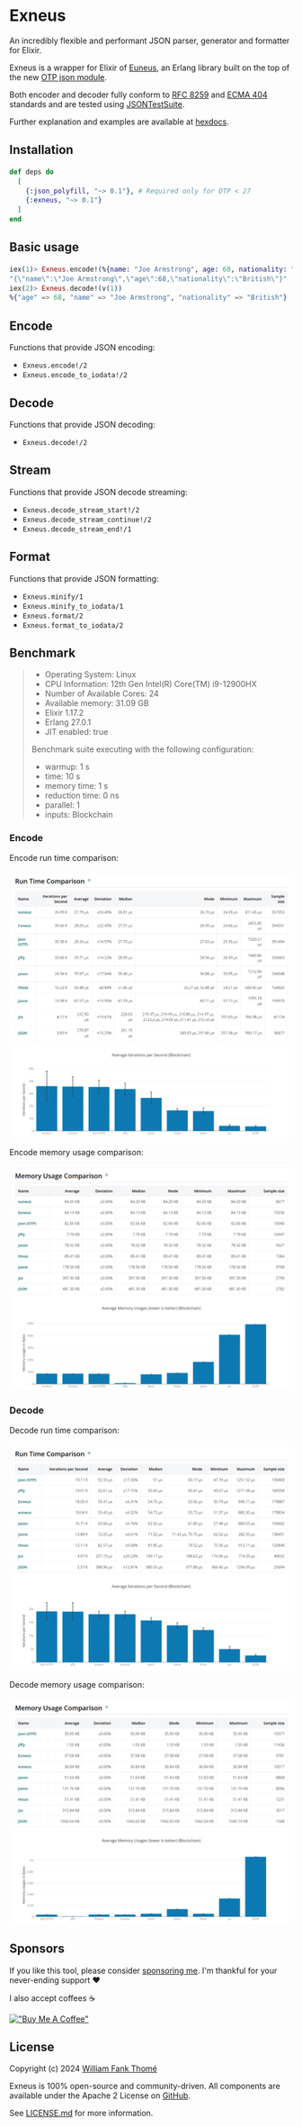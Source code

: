 # Exneus

An incredibly flexible and performant JSON parser, generator and formatter for Elixir.

Exneus is a wrapper for Elixir of [Euneus](https://github.com/williamthome/euneus),
an Erlang library built on the top of the new [OTP json module](https://erlang.org/documentation/doc-15.0-rc3/lib/stdlib-6.0/doc/html/json.html).

Both encoder and decoder fully conform to [RFC 8259](https://datatracker.ietf.org/doc/html/rfc8259)
and [ECMA 404](https://ecma-international.org/publications-and-standards/standards/ecma-404/) standards
and are tested using [JSONTestSuite](https://github.com/nst/JSONTestSuite).

Further explanation and examples are available at [hexdocs](https://hexdocs.pm/exneus).

## Installation

```elixir
def deps do
  [
    {:json_polyfill, "~> 0.1"}, # Required only for OTP < 27
    {:exneus, "~> 0.1"}
  ]
end
```

## Basic usage

```elixir
iex(1)> Exneus.encode!(%{name: "Joe Armstrong", age: 68, nationality: "British"})
"{\"name\":\"Joe Armstrong\",\"age\":68,\"nationality\":\"British\"}"
iex(2)> Exneus.decode!(v(1))
%{"age" => 68, "name" => "Joe Armstrong", "nationality" => "British"}
```

## Encode

Functions that provide JSON encoding:

- `Exneus.encode!/2`
- `Exneus.encode_to_iodata!/2`

## Decode

Functions that provide JSON decoding:

- `Exneus.decode!/2`

## Stream

Functions that provide JSON decode streaming:

- `Exneus.decode_stream_start!/2`
- `Exneus.decode_stream_continue!/2`
- `Exneus.decode_stream_end!/1`

## Format

Functions that provide JSON formatting:

- `Exneus.minify/1`
- `Exneus.minify_to_iodata/1`
- `Exneus.format/2`
- `Exneus.format_to_iodata/2`

## Benchmark

> - Operating System: Linux
> - CPU Information: 12th Gen Intel(R) Core(TM) i9-12900HX
> - Number of Available Cores: 24
> - Available memory: 31.09 GB
> - Elixir 1.17.2
> - Erlang 27.0.1
> - JIT enabled: true
>
> Benchmark suite executing with the following configuration:
>
> - warmup: 1 s
> - time: 10 s
> - memory time: 1 s
> - reduction time: 0 ns
> - parallel: 1
> - inputs: Blockchain

### Encode

Encode run time comparison:

![Encode run time](benchmark/assets/encode_run_time.png)

Encode memory usage comparison:

![Encode memory usage](benchmark/assets/encode_memory_usage.png)

### Decode

Decode run time comparison:

![Decode run time](benchmark/assets/decode_run_time.png)

Decode memory usage comparison:

![Decode memory usage](benchmark/assets/decode_memory_usage.png)

## Sponsors

If you like this tool, please consider [sponsoring me](https://github.com/sponsors/williamthome).
I'm thankful for your never-ending support :heart:

I also accept coffees :coffee:

[!["Buy Me A Coffee"](https://www.buymeacoffee.com/assets/img/custom_images/orange_img.png)](https://www.buymeacoffee.com/williamthome)

## License

Copyright (c) 2024 [William Fank Thomé](https://github.com/williamthome)

Exneus is 100% open-source and community-driven. All components are
available under the Apache 2 License on [GitHub](https://github.com/williamthome/exneus).

See [LICENSE.md](LICENSE.md) for more information.
